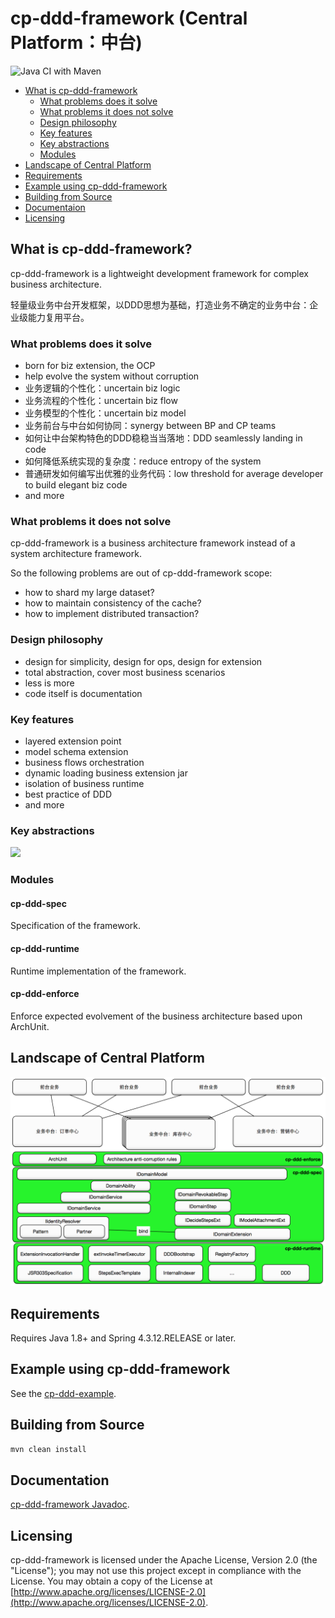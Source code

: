 # cp-ddd-framework (Central Platform：中台)

![Java CI with Maven](https://github.com/funkygao/cp-ddd-framework/workflows/Java%20CI%20with%20Maven/badge.svg?branch=master)

* [What is cp-ddd-framework](#what-is-cp-ddd-framework)
   * [What problems does it solve](#what-problems-does-it-solve)
   * [What problems it does not solve](#what-problems-it-does-not-solve)
   * [Design philosophy](#design-philosophy)
   * [Key features](#key-features)
   * [Key abstractions](#key-abstractions)
   * [Modules](#modules)
* [Landscape of Central Platform](#landscape-of-central-platform)
* [Requirements](#requirements)
* [Example using cp-ddd-framework](#example-using-cp-ddd-framework)
* [Building from Source](#building-from-source)
* [Documentaion](#documentation)
* [Licensing](#licensing)

## What is cp-ddd-framework?

cp-ddd-framework is a lightweight development framework for complex business architecture.

轻量级业务中台开发框架，以DDD思想为基础，打造业务不确定的业务中台：企业级能力复用平台。

### What problems does it solve

- born for biz extension, the OCP
- help evolve the system without corruption
- 业务逻辑的个性化：uncertain biz logic
- 业务流程的个性化：uncertain biz flow
- 业务模型的个性化：uncertain biz model
- 业务前台与中台如何协同：synergy between BP and CP teams
- 如何让中台架构特色的DDD稳稳当当落地：DDD seamlessly landing in code
- 如何降低系统实现的复杂度：reduce entropy of the system
- 普通研发如何编写出优雅的业务代码：low threshold for average developer to build elegant biz code
- and more

### What problems it does not solve

cp-ddd-framework is a business architecture framework instead of a system architecture framework.

So the following problems are out of cp-ddd-framework scope:
- how to shard my large dataset?
- how to maintain consistency of the cache?
- how to implement distributed transaction?

### Design philosophy

- design for simplicity, design for ops, design for extension
- total abstraction, cover most business scenarios
- less is more
- code itself is documentation

### Key features

- layered extension point
- model schema extension
- business flows orchestration
- dynamic loading business extension jar
- isolation of business runtime
- best practice of DDD
- and more

### Key abstractions

![](http://www.plantuml.com/plantuml/png/TLBBZjim3BphAmZqidl83nX1i0_di8S2nRRtWfQOM8Wi1HITRD7stwiaB637sbiuCvhCa7xAWYpZ44m--7X4nW5wZExCNeGY28yqeJgqXpsdCRhN51B3b-rs-zA-JXIvHvVEFkxNwxEN_kTjtcnkJe5s0fA0_RuNS9x9Ya_H61-5U8UMuArD0_hudVZaBLK8eQEP_8O6w8FiAFJmE5EJzOukYhpzaANFEvtI0Rj0QZW7rPbJ29VECslL5bUAkQIVKc-EedZvzKuvXHFnbFkQ78Ld4RJzK5INL1NiskSOqCVoftMUAJhYGcENXT4AQ4soFsWeRuNC0fdjgMtRCl_EWkBjNzZvw9ux7qhmEdbrAzJTLelCAQ3yVV-Y651i_w1Bk_PvD6P-PLZ_MQq-Ex2IrQjLN5umqmtMHiRS7qmTvrtggkhLbZLlscyeGXm_fraYiJ6BYB0kT5dxhBPYjVYrcWs4P56eeb-jDl-pDT3vwEeIpQSIeoCqO9CZemOwBXqKhtnu5-z9iGOIsvwoC4fvQ9uekd48_m00)

### Modules

#### cp-ddd-spec

Specification of the framework.

#### cp-ddd-runtime

Runtime implementation of the framework.

#### cp-ddd-enforce

Enforce expected evolvement of the business architecture based upon ArchUnit.

## Landscape of Central Platform

![](doc/assets/img/landscape.png)

## Requirements

Requires Java 1.8+ and Spring 4.3.12.RELEASE or later.

## Example using cp-ddd-framework

See the [cp-ddd-example](cp-ddd-example).

## Building from Source

``` bash
mvn clean install
```

## Documentation

[cp-ddd-framework Javadoc](https://funkygao.github.io/cp-ddd-framework/doc/apidocs/).

## Licensing

cp-ddd-framework is licensed under the Apache License, Version 2.0 (the "License"); you may not use this project except in compliance with the License. You may obtain a copy of the License at [http://www.apache.org/licenses/LICENSE-2.0](http://www.apache.org/licenses/LICENSE-2.0).
